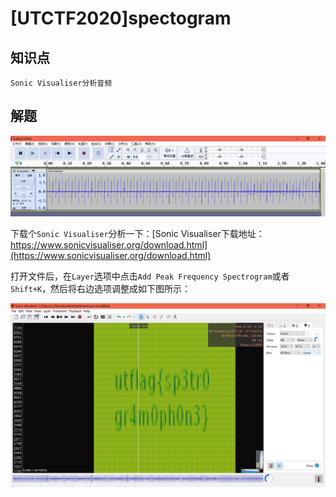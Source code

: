 # [UTCTF2020]spectogram

## 知识点

`Sonic Visualiser分析音频`

## 解题

![](./img/91-1.png)

下载个`Sonic Visualiser`分析一下：[Sonic Visualiser下载地址：https://www.sonicvisualiser.org/download.html](https://www.sonicvisualiser.org/download.html)

打开文件后，在`Layer`选项中点击`Add Peak Frequency Spectrogram`或者`Shift+K`，然后将右边选项调整成如下图所示：

![](./img/91-2.png)